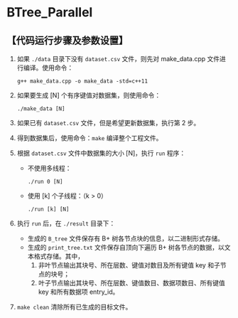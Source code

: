 # BTree_Parallel

## 【代码运行步骤及参数设置】

1. 如果 `./data` 目录下没有 `dataset.csv` 文件，则先对 make_data.cpp 文件进行编译。使用命令：

   ```shell
   g++ make_data.cpp -o make_data -std=c++11
   ```

2. 如果要生成 [N] 个有序键值对数据集，则使用命令：

   ```shell
   ./make_data [N]
   ```

3. 如果已有 `dataset.csv` 文件，但是希望更新数据集，执行第 2 步。

4. 得到数据集后，使用命令：`make` 编译整个工程文件。

5. 根据 `dataset.csv` 文件中数据集的大小 [N]，执行 `run` 程序：

   - 不使用多线程：

     ```shell
     ./run 0 [N]
     ```

   - 使用 [k] 个子线程：（k > 0）

     ```shell
     ./run [k] [N]
     ```

6. 执行 `run` 后，在 `./result` 目录下：

   - 生成的 `B_tree` 文件保存有 B+ 树各节点块的信息，以二进制形式存储。
   - 生成的 `print_tree.txt` 文件保存自顶向下遍历 B+ 树各节点的数据，以文本格式存储。其中，
     1. 非叶节点输出其块号、所在层数、键值对数目及所有键值 key 和子节点的块号；
     2. 叶子节点输出其块号、所在层数、键值数目、数据项数目、所有键值 key 和所有数据项 entry_id。

7. `make clean` 清除所有已生成的目标文件。

